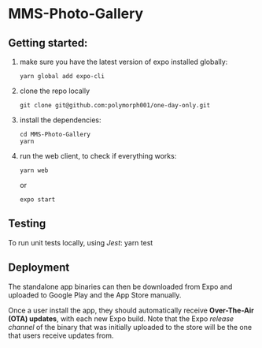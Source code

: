 # MMS-Photo-Gallery

## Getting started:

1.  make sure you have the latest version of expo installed globally:

        yarn global add expo-cli

2.  clone the repo locally

        git clone git@github.com:polymorph001/one-day-only.git

3.  install the dependencies:

        cd MMS-Photo-Gallery
        yarn

4.  run the web client, to check if everything works:

        yarn web

    or

        expo start

## Testing

To run unit tests locally, using _Jest_:
yarn test

## Deployment

The standalone app binaries can then be downloaded from Expo and uploaded to Google Play and the App Store manually.

Once a user install the app, they should automatically receive **Over-The-Air (OTA) updates**, with each new Expo build. Note that the Expo _release channel_ of the binary that was initially uploaded to the store will be the one that users receive updates from.
